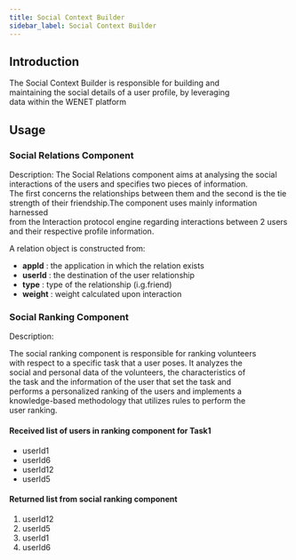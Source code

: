 ```yaml
---
title: Social Context Builder
sidebar_label: Social Context Builder
---
```


## Introduction

The Social Context Builder is responsible for building and  
maintaining the social details of a user profile, by leveraging  
data within the WENET platform

## Usage

### Social Relations Component
Description:
The Social Relations component aims at analysing the social  
interactions of the users and specifies two pieces of information.  
The first concerns the relationships between them and the second is the tie  
strength of their friendship.The component uses mainly information harnessed  
from the Interaction protocol engine regarding interactions between 2 users  
and their respective profile information.  

A relation object is constructed from:
- **appId** : the application in which the relation exists
- **userId** : the destination of the user relationship
- **type** : type of the relationship (i.g.friend)
- **weight** : weight calculated upon interaction


### Social Ranking Component
Description:

The social ranking component is responsible for ranking volunteers  
with respect to a specific task that a user poses. It analyzes the  
social and personal data of the volunteers, the characteristics of  
the task and the information of the user that set the task and  
performs a personalized ranking of the users and implements a  
knowledge-based methodology that utilizes rules to perform the  
user ranking.

#### Received list of users in ranking component for Task1
- userId1
- userId6
- userId12
- userId5

#### Returned list from social ranking component
1. userId12
2. userId5
3. userId1
4. userId6
